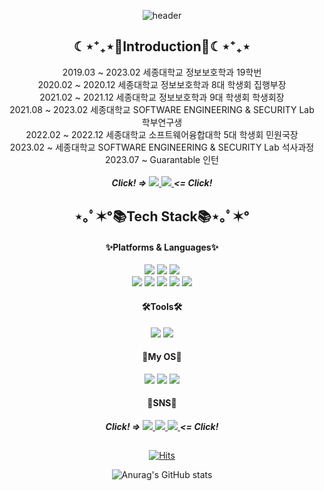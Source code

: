 <div align="center">
  
![header](https://capsule-render.vercel.app/api?type=transparent&text=This%20is%20Jiho's%20github&fontAlign=50&fontAlignY=35&desc=I'm%20not%20a%20slave&color=auto&animation=twinkling)
<h2 align="center">☾⋆⁺₊⋆🌸Introduction🌸☾⋆⁺₊⋆</h2>

2019.03 ~ 2023.02 세종대학교 정보보호학과 19학번
<br>
2020.02 ~ 2020.12 세종대학교 정보보호학과 8대 학생회 집행부장
<br>
2021.02 ~ 2021.12 세종대학교 정보보호학과 9대 학생회 학생회장
<br>
2021.08 ~ 2023.02 세종대학교 SOFTWARE ENGINEERING & SECURITY Lab 학부연구생
<br>
2022.02 ~ 2022.12 세종대학교 소프트웨어융합대학 5대 학생회 민원국장
<br>
2023.02 ~         세종대학교 SOFTWARE ENGINEERING & SECURITY Lab 석사과정
<br>
2023.07 ~ Guarantable 인턴
<br>
<br>
***Click! =>***
<a href="https://seslab.sejong.ac.kr/home">
<img src="https://img.shields.io/badge/SESLAB-4285F4?style=for-the-badge&logo=googlechrome&logoColor=white">
</a>
<a href="https://www.guarantable.com/">
<img src="https://img.shields.io/badge/Guarantable-4285F4?style=for-the-badge&logo=googlechrome&logoColor=white">
</a>
***<= Click!***

<h2 align="center">⋆｡ﾟ✶°📚Tech Stack📚⋆｡ﾟ✶°</h2>

#### ✨Platforms & Languages✨
<img src="https://img.shields.io/badge/Solidity-363636?style=for-the-badge&logo=Solidity&logoColor=white">
<img src="https://img.shields.io/badge/Python-3776AB?style=for-the-badge&logo=Python&logoColor=white">
<img src="https://img.shields.io/badge/OpenCV-5C3EE8?style=for-the-badge&logo=OpenCV&logoColor=white">
<br>
<img src="https://img.shields.io/badge/C-A8B9CC?style=flat-square&logo=C&logoColor=white">
<img src="https://img.shields.io/badge/C++-00599C?style=flat-square&logo=cplusplus&logoColor=white">
<img src="https://img.shields.io/badge/JavaScript-F7DF1E?style=flat-square&logo=JavaScript&logoColor=white">
<img src="https://img.shields.io/badge/PHP-777BB4?style=flat-square&logo=PHP&logoColor=white">
<img src="https://img.shields.io/badge/Arduino-00979D?style=flat-square&logo=arduino&logoColor=white">

#### 🛠️Tools🛠️ 
<img src="https://img.shields.io/badge/Visual%20Studio%20Code-007ACC?style=for-the-badge&logo=visualstudiocode&logoColor=white">
<img src="https://img.shields.io/badge/Github-181717?style=for-the-badge&logo=github&logoColor=white">

#### 🤖My OS🤖
<img src="https://img.shields.io/badge/macOS-000000?style=for-the-badge&logo=macOS&logoColor=white">
<img src="https://img.shields.io/badge/Linux-FCC624?style=for-the-badge&logo=Linux&logoColor=white">
<img src="https://img.shields.io/badge/Kali%20Linux-557C94?style=for-the-badge&logo=Kali%20Linux&logoColor=white">

#### 🌱SNS🌱
***Click! =>***
<a href="https://www.instagram.com/hoteunsori/">
  <img src="https://img.shields.io/badge/Instagram-E4405F?style=for-the-badge&logo=instagram&logoColor=white">
</a>
<a href="https://velog.io/@twozio">
  <img src="https://img.shields.io/badge/Velog-20C997?style=for-the-badge&logo=velog&logoColor=white">
</a>
<a href="mailto:twozio@sju.ac.kr">
  <img src="https://img.shields.io/badge/Gmail-EA4335?style=for-the-badge&logo=gmail&logoColor=white">
</a>
***<= Click!***

<h2></h2>

[![Hits](https://hits.seeyoufarm.com/api/count/incr/badge.svg?url=https%3A%2F%2Fgithub.com%2Ftwozio&count_bg=%233D56C8&title_bg=%23555555&icon=mediafire.svg&icon_color=%23E7E7E7&title=hits&edge_flat=false)](https://hits.seeyoufarm.com)

![Anurag's GitHub stats](https://github-readme-stats.vercel.app/api?username=Twozio&theme=tokyonight&show_icons=true&align=center)

</div>
